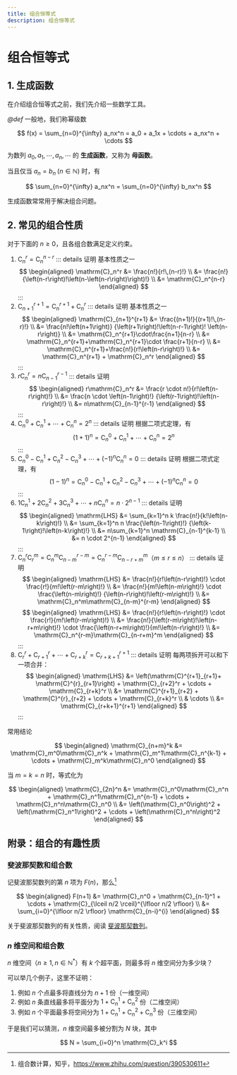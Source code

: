 ```yaml
---
title: 组合恒等式
description: 组合恒等式
---
```


# 组合恒等式

## 1. 生成函数

在介绍组合恒等式之前，我们先介绍一些数学工具。

*@def* 一般地，我们称幂级数

$$
f(x) = \sum_{n=0}^{\infty} a_nx^n =
a_0 + a_1x + \cdots + a_nx^n + \cdots
$$

为数列 $a_0,\,a_1,\,\cdots,\,a_n,\,\cdots$ 的 **生成函数**，又称为 **母函数**。

当且仅当 $a_n = b_n\;(n \in \mathbb{N})$ 时，有

$$
\sum_{n=0}^{\infty} a_nx^n = \sum_{n=0}^{\infty} b_nx^n
$$

生成函数常常用于解决组合问题。

## 2. 常见的组合性质

对于下面的 $n \geqslant 0$，且各组合数满足定义约束。

1. $\mathrm{C}_n^r = \mathrm{C}_n^{n-r}$
    ::: details 证明
    基本性质之一
    $$
    \begin{aligned}
        \mathrm{C}_n^r &= \frac{n!}{r!\,(n-r)!} \\
        &= \frac{n!}
        {\left(n-r\right)!\left(n-\left(n-r\right)\right)!} \\
        &= \mathrm{C}_n^{n-r}
    \end{aligned}
    $$
    :::
2. $\mathrm{C}_{n+1}^{r+1} = \mathrm{C}_n^{r+1} + \mathrm{C}_n^r$
    ::: details 证明
    基本性质之一
    $$
    \begin{aligned}
        \mathrm{C}_{n+1}^{r+1}
        &= \frac{(n+1)!}{(r+1)!\,(n-r)!} \\
        &= \frac{n!\left(n+1\right)}
        {\left(r+1\right)!\left(n-r-1\right)!
        \left(n-r\right)} \\
        &= \mathrm{C}_n^{r+1}\cdot\frac{n+1}{n-r} \\
        &= \mathrm{C}_n^{r+1}+\mathrm{C}_n^{r+1}\cdot
        \frac{r+1}{n-r} \\
        &= \mathrm{C}_n^{r+1}+\frac{n!}{r!\left(n-r\right)!} \\
        &= \mathrm{C}_n^{r+1} + \mathrm{C}_n^r
    \end{aligned}
    $$
    :::
3. $r\mathrm{C}_n^r = n\mathrm{C}_{n-1}^{r-1}$
    ::: details 证明
    $$
    \begin{aligned}
        r\mathrm{C}_n^r &=
        \frac{r \cdot n!}{r!\left(n-r\right)!} \\
        &= \frac{n \cdot \left(n-1\right)!}
        {\left(r-1\right)!\left(n-r\right)!} \\
        &= n\mathrm{C}_{n-1}^{r-1}
    \end{aligned}
    $$
    :::
4. $\mathrm{C}_n^0 + \mathrm{C}_n^1 + \cdots + \mathrm{C}_n^n = 2^n$
    ::: details 证明
    根据二项式定理，有
    $$
    \left(1+1\right)^n = \mathrm{C}_n^0 + \mathrm{C}_n^1 + \cdots + \mathrm{C}_n^n = 2^n
    $$
    :::
5. $\mathrm{C}_n^0 - \mathrm{C}_n^1 + \mathrm{C}_n^2 - \mathrm{C}_n^3 + \cdots + (-1)^n\mathrm{C}_n^n = 0$
    ::: details 证明
    根据二项式定理，有
    $$
    \left(1-1\right)^n = \mathrm{C}_n^0 - \mathrm{C}_n^1 + \mathrm{C}_n^2 - \mathrm{C}_n^3 + \cdots + (-1)^n\mathrm{C}_n^n = 0
    $$
    :::
6. $1\mathrm{C}_n^1 + 2\mathrm{C}_n^2 + 3\mathrm{C}_n^3 + \cdots + n\mathrm{C}_n^n = n \cdot 2^{n-1}$
    ::: details 证明
    $$
    \begin{aligned}
        \mathrm{LHS}
        &= \sum_{k=1}^n k \frac{n!}{k!\left(n-k\right)!} \\
        &= \sum_{k=1}^n n \frac{\left(n-1\right)!}
        {\left(k-1\right)!\left(n-k\right)!} \\
        &= n\sum_{k=1}^n \mathrm{C}_{n-1}^{k-1} \\
        &= n \cdot 2^{n-1}
    \end{aligned}
    $$
    :::
7. $\mathrm{C}_n^r\mathrm{C}_r^m = \mathrm{C}_n^m\mathrm{C}_{n-m}^{r-m} = \mathrm{C}_n^{r-m}\mathrm{C}_{n-r+m}^m$（$m \leqslant r \leqslant n$）
    ::: details 证明
    $$
    \begin{aligned}
        \mathrm{LHS}
        &= \frac{n!}{r!\left(n-r\right)!} \cdot
        \frac{r!}{m!\left(r-m\right)!} \\
        &= \frac{n!}{m!\left(n-m\right)!} \cdot
        \frac{\left(n-m\right)!}
        {\left(n-r\right)!\left(r-m\right)!} \\
        &= \mathrm{C}_n^m\mathrm{C}_{n-m}^{r-m}
    \end{aligned}
    $$
    $$
    \begin{aligned}
        \mathrm{LHS}
        &= \frac{n!}{r!\left(n-r\right)!} \cdot
        \frac{r!}{m!\left(r-m\right)!} \\
        &= \frac{n!}{\left(r-m\right)!\left(n-r+m\right)!} \cdot \frac{\left(n-r+m\right)!}{m!\left(n-r\right)!} \\
        &= \mathrm{C}_n^{r-m}\mathrm{C}_{n-r+m}^m
    \end{aligned}
    $$
    :::
8. $\mathrm{C}_r^r + \mathrm{C}_{r+1}^r + \cdots + \mathrm{C}_{r+k}^r = \mathrm{C}_{r+k+1}^{r+1}$
    ::: details 证明
    每两项拆开可以和下一项合并：
    $$
    \begin{aligned}
        \mathrm{LHS}
        &= \left(\mathrm{C}^{r+1}_{r+1}+
        \mathrm{C}^{r}_{r+1}\right) + \mathrm{C}_{r+2}^r
        + \cdots + \mathrm{C}_{r+k}^r \\
        &= \mathrm{C}^{r+1}_{r+2} + \mathrm{C}^{r}_{r+2}
        + \cdots + \mathrm{C}_{r+k}^r \\
        & \cdots \\
        &= \mathrm{C}_{r+k+1}^{r+1}
    \end{aligned}
    $$
    :::

常用结论

$$
\begin{aligned}
    \mathrm{C}_{n+m}^k &= \mathrm{C}_m^0\mathrm{C}_n^k +
    \mathrm{C}_m^1\mathrm{C}_n^{k-1} + \cdots +
    \mathrm{C}_m^k\mathrm{C}_n^0
\end{aligned}
$$

当 $m = k = n$ 时，等式化为

$$
\begin{aligned}
    \mathrm{C}_{2n}^n
    &= \mathrm{C}_n^0\mathrm{C}_n^n +
    \mathrm{C}_n^1\mathrm{C}_n^{n-1} + \cdots +
    \mathrm{C}_n^n\mathrm{C}_n^0 \\
    &= \left(\mathrm{C}_n^0\right)^2 +
    \left(\mathrm{C}_n^1\right)^2 + \cdots +
    \left(\mathrm{C}_n^n\right)^2
\end{aligned}
$$

## 附录：组合的有趣性质

### 斐波那契数和组合数

记斐波那契数列的第 $n$ 项为 $F(n)$，那么[^1]

[^1]: 组合数计算，知乎，<https://www.zhihu.com/question/390530611>

$$
\begin{aligned}
    F(n+1)
    &= \mathrm{C}_n^0 + \mathrm{C}_{n-1}^1 + \cdots +
    \mathrm{C}_{\lceil n/2 \rceil}^{\lfloor n/2 \rfloor} \\
    &= \sum_{i=0}^{\lfloor n/2 \rfloor} \mathrm{C}_{n-i}^{i}
\end{aligned}
$$

关于斐波那契数列的有关性质，阅读 [斐波那契数列](./fibonacci.md)。

### $n$ 维空间和组合数

$n$ 维空间（$n \geqslant 1,\, n \in \mathbb{N}^*$）有 $k$ 个超平面，则最多将 $n$ 维空间分为多少块？

可以举几个例子，这里不证明：
1. 例如 $n$ 个点最多将直线分为 $n+1$ 份（一维空间）
2. 例如 $n$ 条直线最多将平面分为 $1+\mathrm{C}_n^1+\mathrm{C}_n^2$ 份（二维空间）
3. 例如 $n$ 个平面最多将空间分为 $1+\mathrm{C}_n^1+\mathrm{C}_n^2+\mathrm{C}_n^3$ 份（三维空间）

于是我们可以猜测，$n$ 维空间最多被分割为 $N$ 块，其中

$$
N = \sum_{i=0}^n \mathrm{C}_k^i
$$
